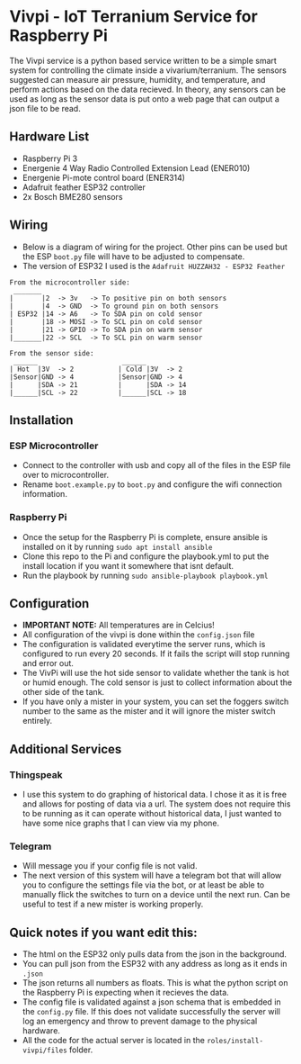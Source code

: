 # Vivpi - IoT Terranium Service for Raspberry Pi

The Vivpi service is a python based service written to be a simple smart system for controlling the climate inside a vivarium/terranium.
The sensors suggested can measure air pressure, humidity, and temperature, and perform actions based on the data recieved.
In theory, any sensors can be used as long as the sensor data is put onto a web page that can output a json file to be read.

## Hardware List

* Raspberry Pi 3
* Energenie 4 Way Radio Controlled Extension Lead (ENER010)
* Energenie Pi-mote control board (ENER314)
* Adafruit feather ESP32 controller
* 2x Bosch BME280 sensors

## Wiring

* Below is a diagram of wiring for the project. Other pins can be used but the ESP ``boot.py`` file will have to be adjusted to compensate.
* The version of ESP32 I used is the ``Adafruit HUZZAH32 - ESP32 Feather``

```
From the microcontroller side:
 _______
|       |2  -> 3v   -> To positive pin on both sensors
|       |4  -> GND  -> To ground pin on both sensors
| ESP32 |14 -> A6   -> To SDA pin on cold sensor
|       |18 -> MOSI -> To SCL pin on cold sensor
|       |21 -> GPIO -> To SDA pin on warm sensor
|_______|22 -> SCL  -> To SCL pin on warm sensor

From the sensor side:
 ______                     ______ 
| Hot  |3V  -> 2           | Cold |3V  -> 2
|Sensor|GND -> 4           |Sensor|GND -> 4
|      |SDA -> 21          |      |SDA -> 14 
|______|SCL -> 22          |______|SCL -> 18
```

## Installation 

### ESP Microcontroller

* Connect to the controller with usb and copy all of the files in the ESP file over to microcontroller.
* Rename ``boot.example.py`` to ``boot.py`` and configure the wifi connection information.

### Raspberry Pi

* Once the setup for the Raspberry Pi is complete, ensure ansible is installed on it by running ``sudo apt install ansible``
* Clone this repo to the Pi and configure the playbook.yml to put the install location if you want it somewhere that isnt default.
* Run the playbook by running ``sudo ansible-playbook playbook.yml``

## Configuration

* **IMPORTANT NOTE:** All temperatures are in Celcius!
* All configuration of the vivpi is done within the ``config.json`` file
* The configuration is validated everytime the server runs, which is configured to run every 20 seconds. If it fails the script will stop running and error out.
* The VivPi will use the hot side sensor to validate whether the tank is hot or humid enough. The cold sensor is just to collect information about the other side of the tank.
* If you have only a mister in your system, you can set the foggers switch number to the same as the mister and it will ignore the mister switch entirely.

## Additional Services

### Thingspeak

* I use this system to do graphing of historical data. I chose it as it is free and allows for posting of data via a url. The system does not require this to be running as it can operate without historical data, I just wanted to have some nice graphs that I can view via my phone.

### Telegram

* Will message you if your config file is not valid.
* The next version of this system will have a telegram bot that will allow you to configure the settings file via the bot, or at least be able to manually flick the switches to turn on a device until the next run. Can be useful to test if a new mister is working properly.

## Quick notes if you want edit this:

* The html on the ESP32 only pulls data from the json in the background.
* You can pull json from the ESP32 with any address as long as it ends in ``.json``
* The json returns all numbers as floats. This is what the python script on the Raspberry Pi is expecting when it recieves the data.
* The config file is validated against a json schema that is embedded in the ``config.py`` file. If this does not validate successfully the server will log an emergency and throw to prevent damage to the physical hardware.
* All the code for the actual server is located in the ``roles/install-vivpi/files`` folder.